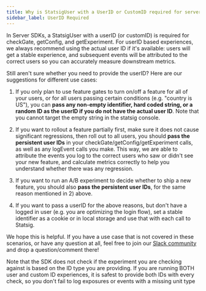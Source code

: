 ```yaml
---
title: Why is StatsigUser with a UserID or CustomID required for server SDKs?
sidebar_label: UserID Required
---
```


In Server SDKs, a StatsigUser with a userID (or customID) is required for checkGate, getConfig, and getExperiment. For userID based experiences, we always recommend using the actual user ID if it's available: users will get a stable experience, and subsequent events will be attributed to the correct users so you can accurately measure downstream metrics.

Still aren't sure whether you need to provide the userID? Here are our suggestions for different use cases:

1. If you only plan to use feature gates to turn on/off a feature for all of your users, or for all users passing certain conditions (e.g. "country is US"), you can **pass any non-empty identifier, hard coded string, or a random ID as the userID if you do not have the actual user ID**.  Note that you cannot target the empty string in the statsig console.

2. If you want to rollout a feature partially first, make sure it does not cause significant regressions, then roll out to all users, you should **pass the persistent user IDs** in your checkGate/getConfig/getExperiment calls, as well as any logEvent calls you make. This way, we are able to attribute the events you log to the correct users who saw or didn't see your new feature, and calculate metrics correctly to help you understand whether there was any regression.

3. If you want to run an A/B experiment to decide whether to ship a new feature, you should also **pass the persistent user IDs**, for the same reason mentioned in 2) above.

4. If you want to pass a userID for the above reasons, but don't have a logged in user (e.g. you are optimizing the login flow), set a stable identifier as a cookie or in local storage and use that with each call to Statsig.

We hope this is helpful. If you have a use case that is not covered in these scenarios, or have any question at all, feel free to join our [Slack community](https://statsig.com/slack) and drop a question/comment there!


Note that the SDK does not check if the experiment you are checking against is based on the ID type you are providing.  If you are running BOTH user and custom ID experiences, it is safest to provide both IDs with every check, so you don't fail to log exposures or events with a missing unit type
